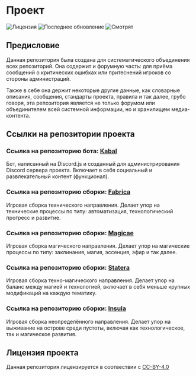 # Проект
![Лицензия](https://img.shields.io/github/license/Avandelta/Delta?label=%D0%9B%D0%B8%D1%86%D0%B5%D0%BD%D0%B7%D0%B8%D1%8F&style=flat-square)
![Последнее обновление](https://img.shields.io/github/last-commit/Avandelta/Delta?label=%D0%9F%D0%BE%D1%81%D0%BB%D0%B5%D0%B4%D0%BD%D0%B5%D0%B5%20%D0%BE%D0%B1%D0%BD%D0%BE%D0%B2%D0%BB%D0%B5%D0%BD%D0%B8%D0%B5&style=flat-square)
![Смотрят](https://img.shields.io/github/watchers/Avandelta/Delta?label=%D0%A1%D0%BC%D0%BE%D1%82%D1%80%D1%8F%D1%82&style=flat-square)

## Предисловие

Данная репозитория была создана для систематического объединения всех репозиторий. Она содержит и форумную часть: для приёма сообщений о критических ошибках или притеснений игроков со стороны администраций. 

Также в себе она держит некоторые другие данные, как словарные описания, сообщения, стандарты проекта, правила и так далее, грубо говоря, эта репозитория является не только форумом или объединителем всей системной информации, но и хранилищем медиа-контента.

## Ссылки на репозитории проекта

### Ссылка на репозиторию бота: [Kabal](https://github.com/Avandelta/Kabal)

Бот, написанный на Discord.js и созданный для администрирования Discord сервера проекта. Включает в себя социальный и развлекательный контент (функционал).

### Ссылка на репозиторию сборки: [Fabrica](https://github.com/Avandelta/Fabrica)

Игровая сборка технического направления. Делает упор на технические процессы по типу: автоматизация, технологический прогресс и развитие.

### Ссылка на репозиторию сборки: [Magicae](https://github.com/Avandelta/Magicae)

Игровая сборка магического направления. Делает упор на магические процессы по типу: заклинания, магия, эссенция, эфир и так далее.

### Ссылка на репозиторию сборки: [Statera](https://github.com/Avandelta/Statera)

Игровая сборка техно-магического направления. Делает упор на баланс между магией и технологией, включает в себя меньше крупных модификаций на каждую тематику.

### Ссылка на репозиторию сборки: [Insula](https://github.com/Avandelta/Insula)

Игровая сборка неопределённого направления. Делает упор на выживание на острове среди пустоты, включая как технологическое, так и магическое развития.

## Лицензия проекта

Данная репозитория лицензируется в соотвествии с [CC-BY-4.0](https://github.com/Avandelta/Delta/blob/master/LICENCE)